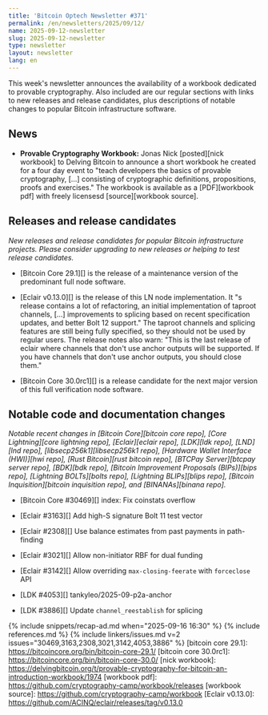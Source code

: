 ```yaml
---
title: 'Bitcoin Optech Newsletter #371'
permalink: /en/newsletters/2025/09/12/
name: 2025-09-12-newsletter
slug: 2025-09-12-newsletter
type: newsletter
layout: newsletter
lang: en
---
```

This week's newsletter announces the availability of a workbook
dedicated to provable cryptography.  Also included are our regular
sections with links to new releases and release candidates, plus
descriptions of notable changes to popular Bitcoin infrastructure
software.

## News

- **Provable Cryptography Workbook:** Jonas Nick [posted][nick workbook]
  to Delving Bitcoin to announce a short workbook he created for a four
  day event to "teach developers the basics of provable cryptography,
  [...] consisting of cryptographic definitions, propositions, proofs
  and exercises."  The workbook is available as a [PDF][workbook pdf]
  with freely licensesd [source][workbook source].

## Releases and release candidates

_New releases and release candidates for popular Bitcoin infrastructure
projects.  Please consider upgrading to new releases or helping to test
release candidates._

- [Bitcoin Core 29.1][] is the release of a maintenance
  version of the predominant full node software.

- [Eclair v0.13.0][] is the release of this LN node implementation.  It
  "s release contains a lot of refactoring, an initial implementation of
  taproot channels, [...] improvements to splicing based on recent
  specification updates, and better Bolt 12 support."  The taproot
  channels and splicing features are still being fully specified, so
  they should not be used by regular users.  The release notes also
  warn: "This is the last release of eclair where channels that don't
  use anchor outputs will be supported.  If you have channels that don't
  use anchor outputs, you should close them."

- [Bitcoin Core 30.0rc1][] is a release candidate for the next major
  version of this full verification node software.

## Notable code and documentation changes

_Notable recent changes in [Bitcoin Core][bitcoin core repo], [Core
Lightning][core lightning repo], [Eclair][eclair repo], [LDK][ldk repo],
[LND][lnd repo], [libsecp256k1][libsecp256k1 repo], [Hardware Wallet
Interface (HWI)][hwi repo], [Rust Bitcoin][rust bitcoin repo], [BTCPay
Server][btcpay server repo], [BDK][bdk repo], [Bitcoin Improvement
Proposals (BIPs)][bips repo], [Lightning BOLTs][bolts repo],
[Lightning BLIPs][blips repo], [Bitcoin Inquisition][bitcoin inquisition
repo], and [BINANAs][binana repo]._

- [Bitcoin Core #30469][] index: Fix coinstats overflow

- [Eclair #3163][] Add high-S signature Bolt 11 test vector

- [Eclair #2308][] Use balance estimates from past payments in path-finding

- [Eclair #3021][] Allow non-initiator RBF for dual funding

- [Eclair #3142][] Allow overriding `max-closing-feerate` with `forceclose` API

- [LDK #4053][] tankyleo/2025-09-p2a-anchor

- [LDK #3886][] Update `channel_reestablish` for splicing

{% include snippets/recap-ad.md when="2025-09-16 16:30" %}
{% include references.md %}
{% include linkers/issues.md v=2 issues="30469,3163,2308,3021,3142,4053,3886" %}
[bitcoin core 29.1]: https://bitcoincore.org/bin/bitcoin-core-29.1/
[bitcoin core 30.0rc1]: https://bitcoincore.org/bin/bitcoin-core-30.0/
[nick workbook]: https://delvingbitcoin.org/t/provable-cryptography-for-bitcoin-an-introduction-workbook/1974
[workbook pdf]: https://github.com/cryptography-camp/workbook/releases
[workbook source]: https://github.com/cryptography-camp/workbook
[Eclair v0.13.0]: https://github.com/ACINQ/eclair/releases/tag/v0.13.0
